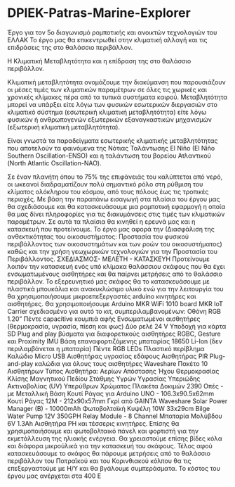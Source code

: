 # DPIEK-Patras-Marine-Explorer
Έργο για τον 5ο διαγωνισμό ρομποτικής και ανοικτών τεχνολογιών του ΕΛΛΑΚ
Το έργο μας θα επικεντρωθεί στην κλιματική αλλαγή και τις επιδράσεις της στο θαλάσσιο περιβάλλον.

Η Κλιματική Μεταβλητότητα και η επίδραση της στο θαλάσσιο περιβάλλον.
 
Κλιματική μεταβλητότητα ονομάζουμε την διακύμανση που παρουσιάζουν οι μέσες τιμές των κλιματικών παραμέτρων σε όλες τις χωρικές και χρονικές κλίμακες πέρα από τα τυπικά συστήματα καιρού. 
Μεταβλητότητα μπορεί να υπάρξει είτε λόγω των φυσικών εσωτερικών διεργασιών στο κλιματικό σύστημα (εσωτερική κλιματική μεταβλητότητα) είτε λόγω φυσικών ή ανθρωπογενών εξωτερικών εξαναγκαστικών μηχανισμών (εξωτερική κλιματική μεταβλητότητα).

Είναι γνωστά τα παραδείγματα εσωτερικής κλιματικής μεταβλητότητας που αποτελούν τα φαινόμενα της Νότιας Ταλάντωσης El Niño (El Niño Southern Oscillation-ENSO) και η ταλάντωση του βορείου Ατλαντικού (North Atlantic Oscillation-NAO). 

Σε έναν πλανήτη όπου το 75% της επιφάνειάς του καλύπτεται από νερό, οι ωκεανοί διαδραματίζουν πολύ σημαντικό ρόλο στη ρύθμιση του κλίματος ολόκληρου του κόσμου, από τους πόλους έως τις τροπικές περιοχές.
Με βάση την παραπάνω εισαγωγή   στα πλαίσια του έργου μας θα σχεδιάσουμε και θα κατασκευάσουμε μια ρομποτική εφαρμογή η οποία θα μας δίνει πληροφορίες
για τις διακυμάνσεις στις τιμές των κλιματικών παραμέτρων.
Σε αυτά τα πλαίσια θα κινηθεί η ερευνά μας και η κατασκευή που προτείνουμε.
Το έργο μας αφορά την (Διασφάλιση της ανθεκτικότητας του οικοσυστήματος: Προστασία του φυσικού περιβάλλοντος των οικοσυστημάτων και των ροών του οικοσυστήματος) καθώς
και την χρήση γεωχωρικών τεχνολογιών για την Προστασία του Περιβάλλοντος.
ΣΧΕΔΙΑΣΜΟΣ- ΜΕΛΕΤΗ - ΚΑΤΑΣΚΕΥΗ
Προτείνουμε λοιπόν την κατασκευή ενός υπό κλίμακα θαλάσσιου σκάφους που θα έχει ενσωματωμένους αισθητήρες και θα παίρνει μετρήσεις από το θαλάσσιο περιβάλλον.
Το εξερευνητικό μας σκάφος θα το κατασκευάσουμε με πλαστικά μπουκάλια και ανακυκλώσιμο υλικό ενώ για την λειτουργία του θα χρησιμοποιήσουμε μικροεπεξεργαστές arduino κινητήρες και αισθητήρες.
Θα χρησιμοποιήσουμε Arduino MKR WiFi 1010 board MKR IoT Carrier σχεδιασμένο για αυτό το κιτ, συμπεριλαμβανομένων: Οθόνη RGB 1.20” Πέντε capacitive κουμπιά αφής Ενσωματωμένοι αισθητήρες (θερμοκρασία, υγρασία, πίεση και φως) Δύο ρελέ 24 V Υποδοχή για κάρτα SD Plug and play βύσματα για διαφορετικούς αισθητήρες RGBC, Gesture και Proximity IMU Βάση επαναφορτιζόμενης μπαταρίας 18650 Li-Ion (δεν περιλαμβάνεται η μπαταρία) Πέντε RGB LEDs Πλαστικό περίβλημα Καλώδιο Micro USB Αισθητήρας υγρασίας εδάφους Αισθητήρας PIR Plug-and-play καλώδια για όλους τους αισθητήρες Waveshare Πακέτο 10 Αισθητήρων Τύπος Αισθητήρα: Αερίων Απόστασης Ήχου Θερμοκρασίας Κλίσης Μαγνητικού Πεδίου Στάθμης Υγρών Υγρασίας Υπεριώδης Ακτινοβολίας (UV) Υπερύθρων Χρώματος Πλακέτα Δοκιμών 2390 Οπές - με Μεταλλική Βάση Κουτί Ράγας για Arduino UNO - 106.3x90.5x62mm Κουτί Ράγας 12M - 212x90x57mm Γκρί από GAINTA Waveshare Solar Power Manager (B) - 10000mAh Φωτοβολταϊκή Κυψέλη 10W 33x29cm Bilge Water Pump 12V 350GPH Relay Module - 8 Channel Μπαταρία Μολύβδου 6V 1.3Ah Αισθητήρα PH και τέσσερις κινητήρες.
Επίσης θα χρησιμοποιήσουμε και φωτοβολταικό πάνελ και φορτιστή για την εκμετάλλευση της ηλιακής ενέργεια.
Θα χρειαστούμε επίσης βίδες κόλα και διάφορα μικρούλικά για την κατασκευή του σκάφους.
Τέλος αφού κατασκευάσουμε το σκάφος θα πάρουμε μετρήσεις από το θαλάσσιο περιβάλλον του Πατραϊκού και του Κορινθιακού κόλπου  θα τις επεξεργαστούμε με Η/Υ και θα βγάλουμε συμπεράσματα.
Το κόστος του έργου μας ανέρχεται στα 400 Ε
